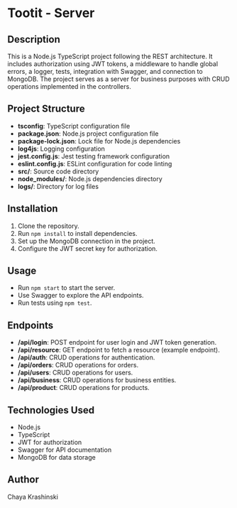 # Tootit - Server

## Description
This is a Node.js TypeScript project following the REST architecture. It includes authorization using JWT tokens, a middleware to handle global errors, a logger, tests, integration with Swagger, and connection to MongoDB. The project serves as a server for business purposes with CRUD operations implemented in the controllers.

## Project Structure
- **tsconfig**: TypeScript configuration file
- **package.json**: Node.js project configuration file
- **package-lock.json**: Lock file for Node.js dependencies
- **log4js**: Logging configuration
- **jest.config.js**: Jest testing framework configuration
- **eslint.config.js**: ESLint configuration for code linting
- **src/**: Source code directory
- **node_modules/**: Node.js dependencies directory
- **logs/**: Directory for log files

## Installation
1. Clone the repository.
2. Run `npm install` to install dependencies.
3. Set up the MongoDB connection in the project.
4. Configure the JWT secret key for authorization.

## Usage
- Run `npm start` to start the server.
- Use Swagger to explore the API endpoints.
- Run tests using `npm test`.

## Endpoints
- **/api/login**: POST endpoint for user login and JWT token generation.
- **/api/resource**: GET endpoint to fetch a resource (example endpoint).
- **/api/auth**: CRUD operations for authentication.
- **/api/orders**: CRUD operations for orders.
- **/api/users**: CRUD operations for users.
- **/api/business**: CRUD operations for business entities.
- **/api/product**: CRUD operations for products.

## Technologies Used
- Node.js
- TypeScript
- JWT for authorization
- Swagger for API documentation
- MongoDB for data storage

## Author
Chaya Krashinski
